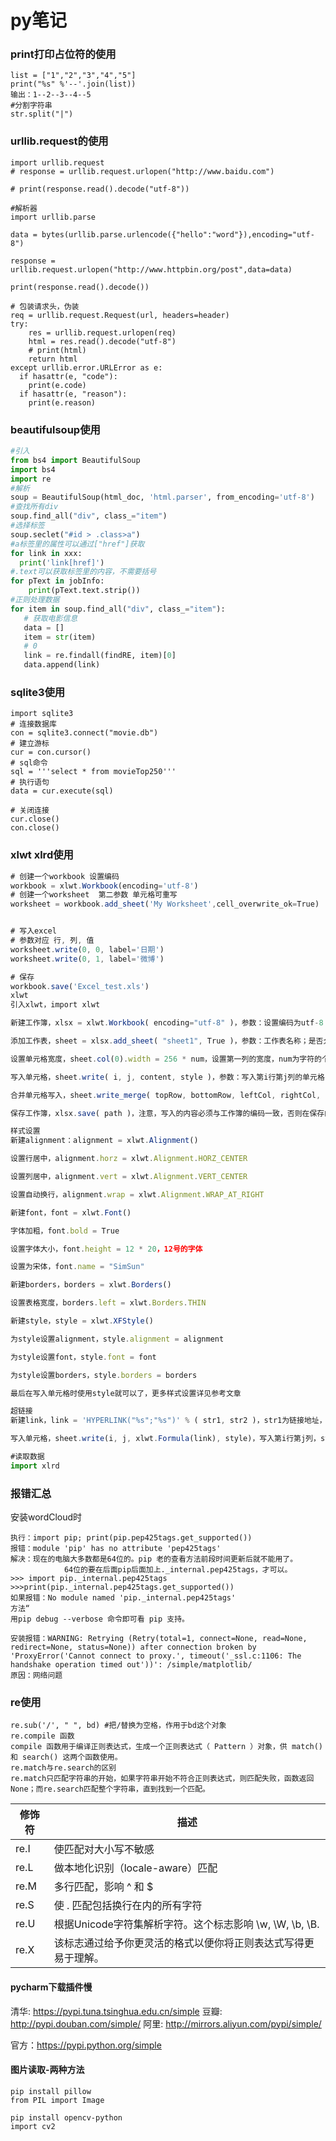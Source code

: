 # py笔记

### print打印占位符的使用

```
list = ["1","2","3","4","5"]
print("%s" %'--'.join(list))
输出：1--2--3--4--5
#分割字符串
str.split("|")
```

### urllib.request的使用

```
import urllib.request
# response = urllib.request.urlopen("http://www.baidu.com")

# print(response.read().decode("utf-8"))

#解析器
import urllib.parse

data = bytes(urllib.parse.urlencode({"hello":"word"}),encoding="utf-8")

response = urllib.request.urlopen("http://www.httpbin.org/post",data=data)

print(response.read().decode())

# 包装请求头，伪装
req = urllib.request.Request(url, headers=header)
try:
	res = urllib.request.urlopen(req)
	html = res.read().decode("utf-8")
	# print(html)
	return html
except urllib.error.URLError as e:
  if hasattr(e, "code"):
  	print(e.code)
  if hasattr(e, "reason"):
  	print(e.reason)
```

### beautifulsoup使用

```python
#引入
from bs4 import BeautifulSoup
import bs4
import re
#解析
soup = BeautifulSoup(html_doc, 'html.parser', from_encoding='utf-8')
#查找所有div
soup.find_all("div", class_="item")
#选择标签
soup.seclet("#id > .class>a") 
#a标签里的属性可以通过["href"]获取
for link in xxx:
  print('link[href]')
#.text可以获取标签里的内容，不需要括号
for pText in jobInfo:
    print(pText.text.strip())
#正则处理数据
for item in soup.find_all("div", class_="item"):
   # 获取电影信息
   data = []
   item = str(item)
   # 0
   link = re.findall(findRE, item)[0]
   data.append(link)
```



### sqlite3使用

```
import sqlite3
# 连接数据库
con = sqlite3.connect("movie.db")
# 建立游标
cur = con.cursor()
# sql命令
sql = '''select * from movieTop250'''
# 执行语句
data = cur.execute(sql)

# 关闭连接
cur.close()
con.close()
```

### xlwt xlrd使用

```js
# 创建一个workbook 设置编码
workbook = xlwt.Workbook(encoding='utf-8')
# 创建一个worksheet  第二参数 单元格可重写
worksheet = workbook.add_sheet('My Worksheet',cell_overwrite_ok=True)  


# 写入excel
# 参数对应 行, 列, 值
worksheet.write(0, 0, label='日期')
worksheet.write(0, 1, label='微博')

# 保存
workbook.save('Excel_test.xls')
xlwt
引入xlwt，import xlwt

新建工作簿，xlsx = xlwt.Workbook( encoding="utf-8" )，参数：设置编码为utf-8

添加工作表，sheet = xlsx.add_sheet( "sheet1", True )，参数：工作表名称；是否允许覆盖写入，默认为False，如果为False，则覆盖写入时会报错

设置单元格宽度，sheet.col(0).width = 256 * num，设置第一列的宽度，num为字符的个数，256为单个字符的宽度

写入单元格，sheet.write( i, j, content, style )，参数：写入第i行第j列的单元格（从0开始计数），style为单元格样式

合并单元格写入，sheet.write_merge( topRow, bottomRow, leftCol, rightCol, content, style )

保存工作簿，xlsx.save( path )，注意，写入的内容必须与工作簿的编码一致，否则在保存的时候会报错，比如，设置编码为utf-8，那么所有写入的内容都必须是utf-8的编码

样式设置
新建alignment：alignment = xlwt.Alignment()

设置行居中，alignment.horz = xlwt.Alignment.HORZ_CENTER

设置列居中，alignment.vert = xlwt.Alignment.VERT_CENTER

设置自动换行，alignment.wrap = xlwt.Alignment.WRAP_AT_RIGHT

新建font，font = xlwt.Font()

字体加粗，font.bold = True

设置字体大小，font.height = 12 * 20，12号的字体

设置为宋体，font.name = "SimSun"

新建borders，borders = xlwt.Borders()

设置表格宽度，borders.left = xlwt.Borders.THIN

新建style，style = xlwt.XFStyle()

为style设置alignment，style.alignment = alignment

为style设置font，style.font = font

为style设置borders，style.borders = borders

最后在写入单元格时使用style就可以了，更多样式设置详见参考文章

超链接
新建link，link = 'HYPERLINK("%s";"%s")' % ( str1, str2 )，str1为链接地址，可以是文件路径（记得将斜杠变成双斜杠）也可以是url地址，str2为在单元格中显示的文本

写入单元格，sheet.write(i, j, xlwt.Formula(link), style)，写入第i行第j列，style样式可选

#读取数据
import xlrd

```



### 报错汇总

安装wordCloud时

```
执行：import pip; print(pip.pep425tags.get_supported())
报错：module 'pip' has no attribute 'pep425tags'
解决：现在的电脑大多数都是64位的。pip 老的查看方法前段时间更新后就不能用了。
			64位的要在后面pip后面加上._internal.pep425tags，才可以。
>>> import pip._internal.pep425tags
>>>print(pip._internal.pep425tags.get_supported())
如果报错：No module named 'pip._internal.pep425tags'
方法“
用pip debug --verbose 命令即可看 pip 支持。

安装报错：WARNING: Retrying (Retry(total=1, connect=None, read=None, redirect=None, status=None)) after connection broken by 'ProxyError('Cannot connect to proxy.', timeout('_ssl.c:1106: The handshake operation timed out'))': /simple/matplotlib/
原因：网络问题
```

### re使用

```
re.sub('/', " ", bd) #把/替换为空格，作用于bd这个对象
re.compile 函数
compile 函数用于编译正则表达式，生成一个正则表达式（ Pattern ）对象，供 match() 和 search() 这两个函数使用。
re.match与re.search的区别
re.match只匹配字符串的开始，如果字符串开始不符合正则表达式，则匹配失败，函数返回None；而re.search匹配整个字符串，直到找到一个匹配。
```

| 修饰符 | 描述                                                         |
| ------ | ------------------------------------------------------------ |
| re.I   | 使匹配对大小写不敏感                                         |
| re.L   | 做本地化识别（locale-aware）匹配                             |
| re.M   | 多行匹配，影响 ^ 和 $                                        |
| re.S   | 使 . 匹配包括换行在内的所有字符                              |
| re.U   | 根据Unicode字符集解析字符。这个标志影响 \w, \W, \b, \B.      |
| re.X   | 该标志通过给予你更灵活的格式以便你将正则表达式写得更易于理解。 |

#### pycharm下载插件慢

清华: https://pypi.tuna.tsinghua.edu.cn/simple
豆瓣: http://pypi.douban.com/simple/
阿里: http://mirrors.aliyun.com/pypi/simple/

官方：https://pypi.python.org/simple

#### 图片读取-两种方法

```
pip install pillow
from PIL import Image

pip install opencv-python
import cv2
```

